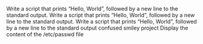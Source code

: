 Write a script that prints “Hello, World”, followed by a new line to the standard output.
Write a script that prints “Hello, World”, followed by a new line to the standard output.
Write a script that prints “Hello, World”, followed by a new line to the standard output
confused smiley project
Display the content of the /etc/passwd file
